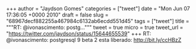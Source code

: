 
+++
author = "Jaydson Gomes"
categories = ["tweet"]
date = "Mon Jun 07 17:36:05 +0000 2010"
draft = false
slug = "68967decf882255a467984c6132ab6ecdd551d45"
tags = ["tweet"]
title = """RT: @ivonascimento: postg..."""
tweet = true
micro = true
tweet_url = "https://twitter.com/jaydson/status/15644655539"
+++
RT: @ivonascimento: postgresql 9 beta 2 esta liberado: http://bit.ly/ccHBzZ
